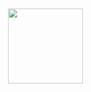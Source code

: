 <h1 align="center"><img width="150px" src="https://cdn.discordapp.com/attachments/916143708846559272/1020415111942389790/kisa.gif"></h1>
